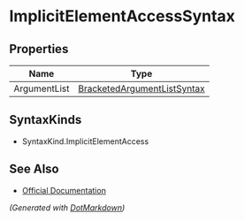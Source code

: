 # ImplicitElementAccessSyntax

## Properties

| Name         | Type                                                          |
| ------------ | ------------------------------------------------------------- |
| ArgumentList | [BracketedArgumentListSyntax](BracketedArgumentListSyntax.md) |

## SyntaxKinds

* SyntaxKind\.ImplicitElementAccess

## See Also

* [Official Documentation](https://docs.microsoft.com/en-us/dotnet/api/microsoft.codeanalysis.csharp.syntax.implicitelementaccesssyntax)


*\(Generated with [DotMarkdown](http://github.com/JosefPihrt/DotMarkdown)\)*